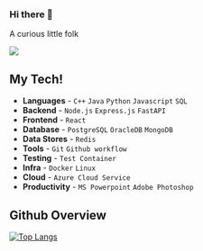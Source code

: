 <!--
<h1 align="center">~ Hello there! I'm Adian ~</h1>
-->


<!---
AfhamAdian/AfhamAdian is a ✨ special ✨ repository because its `README.md` (this file) appears on your GitHub profile.
You can click the Preview link to take a look at your changes.
--->

### Hi there 👋
<!---I am Md. Afham Adian, passionate learner and a optimist dreamer.--->
 A curious little folk


  ![](https://komarev.com/ghpvc/?username=AfhamAdian&color=green)

<!--
## Languages

![C++](https://img.shields.io/badge/-C++-000000?style=flat&logo=c%2B%2B)
![Java](https://img.shields.io/badge/-Java-000000?style=flat&logo=java)
![Python](https://img.shields.io/badge/-Python-000000?style=flat&logo=python)
![JavaScript](https://img.shields.io/badge/-JavaScript-000000?style=flat&logo=javascript)
![HTML5](https://img.shields.io/badge/-HTML5-000000?style=flat&logo=html5)
![CSS3](https://img.shields.io/badge/-CSS-000000?style=flat&logo=css3)
![SQL](https://img.shields.io/badge/-SQL-000000?style=flat&logo=mysql)
![Arduino](https://img.shields.io/badge/-Arduino-000000?style=flat&logo=arduino)
## Tools:

![Git](https://img.shields.io/badge/-Git-000000?style=flat&logo=git)
![Github](https://img.shields.io/badge/-Github-000000?style=flat&logo=github) <br />
![Docker](https://img.shields.io/badge/-Docker-000000?style=flat&logo=docker) 
![Kubernetes](https://img.shields.io/badge/-Kubernetes-000000?style=flat&logo=kubernetes)
![Nginx](https://img.shields.io/badge/-Nginx-000000?style=flat&logo=nginx)
![Terraform](https://img.shields.io/badge/-Terraform-000000?style=flat&logo=terraform) <br/>
![PostgreSQL](https://img.shields.io/badge/-PostgreSQL-000000?style=flat&logo=postgresql)
![Oracle DB](https://img.shields.io/badge/-OracleDB-000000?style=flat&logo=oracle)
![MongoDB](https://img.shields.io/badge/-MongoDB-000000?style=flat&logo=mongodb) <br />
![Node](https://img.shields.io/badge/-Node-000000?style=flat&logo=node.js)
![Spring Boot](https://img.shields.io/badge/-Spring%20Boot-000000?style=flat&logo=springboot) <br />
![React](https://img.shields.io/badge/-React-000000?style=flat&logo=react)
![Next](https://img.shields.io/badge/-Next.js-000000?style=flat&logo=nextdotjs) <br/>
![MS Word](https://img.shields.io/badge/-MS%20Word-000000?style=flat&logo=microsoft%20word)
![MS PPT](https://img.shields.io/badge/-MS%20Powerpoint-000000?style=flat&logo=microsoft%20powerpoint)
![Adobe PS](https://img.shields.io/badge/-Adobe%20Photoshop-000000?style=flat&logo=adobe%20photoshop)
![Adobe Ai](https://img.shields.io/badge/-Adobe%20Illustrator-000000?style=flat&logo=adobe%20illustrator)

-->
## My Tech! 
- **Languages** - `C++` `Java` `Python` `Javascript` `SQL` 
- **Backend** - `Node.js` `Express.js` `FastAPI`
- **Frontend** - `React`
- **Database** - `PostgreSQL` `OracleDB` `MongoDB`
- **Data Stores** - `Redis`
- **Tools** - `Git` `Github workflow`
- **Testing** - `Test Container`
- **Infra** - `Docker` `Linux`
- **Cloud** - `Azure Cloud Service`
- **Productivity** - `MS Powerpoint` `Adobe Photoshop`

<!--
## Live Projects
[![Algorithm Visualizer](https://img.shields.io/badge/-Algorithm%20Visualizer-0085C0?style=flat&logo=ripple)](https://tamimehsan.github.io/AlgorithmVisualizer/)
[![Interview BD](https://img.shields.io/badge/-Interview%20BD-5672cd?style=flat)](https://tamimehsan.github.io/interview-questions-bangladesh/)
-->
## Github Overview

<!--
<img align="left" alt="AfhamAdian's Github Stats" src="https://github-readme-stats.vercel.app/api?username=AfhamAdian&show_icons=true" />   &nbsp;
-->
[![Top Langs](https://github-readme-stats.vercel.app/api/top-langs/?username=AfhamAdian&layout=compact)](https://github.com/anuraghazra/github-readme-stats) 

<br />
<!--
## My Programming Performances

<h5>
 

| Competition Name | 2019 | 2020 | 2021 | 2022 | 2023 |
| :----- | :----: | :----: | :----: | :----: | ------ |
| <img width="120px" src="https://miro.medium.com/max/700/1*h_woVX1QKCNabHosdeBIRg.png" /> <br />  Google CodeJam | - | Round 1<br/> Rank: 8918 | Round 1<br/> Rank: 1932 | Round 2<br/> Rank: 2218 | Discontinued |
| <img width="120px" src="https://raw.githubusercontent.com/sbrodehl/Hashcode2k20/master/HashCode2020.png"/> <br />Google Hashcode | - | BUET Naruto Runners<br/> Rank:746 <br /> Country Rank: 4th | TheTitans<br />Rank: 3110 | - |  |
| <img width="120px" src="https://techcrunch.com/wp-content/uploads/2012/01/screen-shot-2012-01-04-at-11-54-37-am.png?w=605" /> <br />Facebook HackerCup | Qualification Round<br/> Rank:5704 | Round 1<br/> RanK:2169 | Round 2 <br/>Rank: 2,826 | Round 2 <br/>Rank: 1,477 | Round 2 <br/>Rank: 670 |
| <img width="120px" src="https://www.hmc.edu/about-hmc/wp-content/uploads/sites/2/2019/01/icpc19.png" /> <br /> ICPC | Dhaka Regionals Preli<br/> Team: BUET_INVERSE<br/> Rank: 121 | Dhaka Regionals Final<br/> Team: BUET_Wildcard<br/>[7th](https://algo.codemarshal.org/contests/icpc-dhaka-20/standings) | Dhaka Regionals Final<br/> Team: BUET_Berserkers<br/>[8th](https://algo.codemarshal.org/contests/dhaka-21-main/standings) | Dhaka Regionals Final<br/> Team: BUET_Wildguess<br/>[26th](https://https://algo.codemarshal.org/contests/dhaka-22/standings) | Dhaka Regionals Final<br/> Team: BUET_Twilight<br/>[8th](https://bapsoj.org/contests/icpc-dhaka-regional-site-2023/standings) |
| <img width="120px" src="https://codeforces.org/s/43476/images/codeforces-logo-with-telegram.png" /> <br />CF Max Rank | 1651<br/>  ![](https://img.shields.io/badge/-Expert-3262a8?style=flat)  | 1954<br /> ![](https://img.shields.io/badge/-Candidate%20Master-a832a8?style=flat) | 1917 <br /> ![](https://img.shields.io/badge/-Candidate%20Master-a832a8?style=flat) | 1880<br/>  ![](https://img.shields.io/badge/-Expert-3262a8?style=flat) | 2078 <br /> ![](https://img.shields.io/badge/-Candidate%20Master-a832a8?style=flat) |

 </h5>

## My Hackathon Performances

<h5>

| Project Name | Team Name | Competetion Name | National Round | International Round |
| :----- | :----: | :----: | :----: | :----: |
| Satellight | [BUET Zenith](https://2020.spaceappschallenge.org/challenges/connect/orbital-sky/teams/buet-zenith/project) | NASA Space Apps Challenge 2020 | Regional Champion, Bangladesh | Global Finalist <br /> Honourable Mention |
| A Blockchain Based Approach to Digitalize Health Sector for Better Transparency, Privacy and Security |                           Spondon                            |    Blockchain Olympiad 2022    |        1st Runners Up         |             Honorable Mention             |
| BUET_IDRICO | Aqua Monitor | National STEM Competition 2021 | Champion |-|

<!--  Tuition-E | tamimehsan99_880b |  [Haccelerate 2020](https://www.hackerearth.com/challenges/hackathon/hackccelerate-2020/) | Finalist | Top 14 among 1700+ teams | 



 </h5>
-->

<!-- Place this tag where you want the button to render. -->
<!--
⭐<a class="github-button" href="https://github.com/TamimEhsan/TamimEhsan" data-color-scheme="no-preference: dark; light: dark; dark: dark;" data-icon="octicon-star" data-size="large" data-show-count="true" aria-label="Star TamimEhsan/TamimEhsan on GitHub">Star this repository</a>
-->
